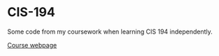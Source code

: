 # CIS-194
Some code from my coursework when learning CIS 194 independently.

[Course webpage](https://www.seas.upenn.edu/~cis194/spring13/)
